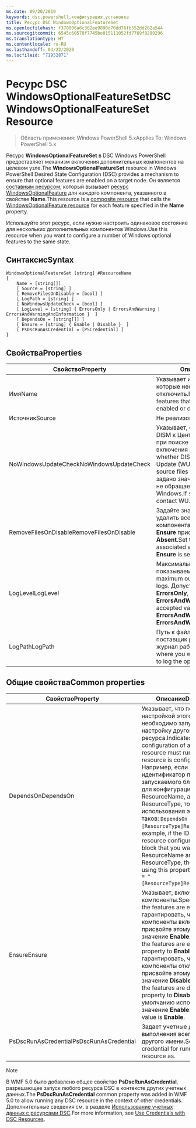 ```yaml
---
ms.date: 09/20/2019
keywords: dsc,powershell,конфигурация,установка
title: Ресурс DSC WindowsOptionalFeatureSet
ms.openlocfilehash: f378006a6c362ee9890d70dd76fb552dd262a544
ms.sourcegitcommit: 6545c60578f7745be015111052fd7769f8289296
ms.translationtype: HT
ms.contentlocale: ru-RU
ms.lasthandoff: 04/22/2020
ms.locfileid: "71952871"
---
```

# <a name="dsc-windowsoptionalfeatureset-resource"></a><span data-ttu-id="abe3f-103">Ресурс DSC WindowsOptionalFeatureSet</span><span class="sxs-lookup"><span data-stu-id="abe3f-103">DSC WindowsOptionalFeatureSet Resource</span></span>

> <span data-ttu-id="abe3f-104">Область применения: Windows PowerShell 5.x</span><span class="sxs-lookup"><span data-stu-id="abe3f-104">Applies To: Windows PowerShell 5.x</span></span>

<span data-ttu-id="abe3f-105">Ресурс **WindowsOptionalFeatureSet** в DSC Windows PowerShell предоставляет механизм включения дополнительных компонентов на целевом узле.</span><span class="sxs-lookup"><span data-stu-id="abe3f-105">The **WindowsOptionalFeatureSet** resource in Windows PowerShell Desired State Configuration (DSC) provides a mechanism to ensure that optional features are enabled on a target node.</span></span> <span data-ttu-id="abe3f-106">Он является [составным ресурсом](../../../resources/authoringResourceComposite.md), который вызывает [ресурс WindowsOptionalFeature](windowsOptionalFeatureResource.md) для каждого компонента, указанного в свойстве **Name**.</span><span class="sxs-lookup"><span data-stu-id="abe3f-106">This resource is a [composite resource](../../../resources/authoringResourceComposite.md) that calls the [WindowsOptionalFeature resource](windowsOptionalFeatureResource.md) for each feature specified in the **Name** property.</span></span>

<span data-ttu-id="abe3f-107">Используйте этот ресурс, если нужно настроить одинаковое состояние для нескольких дополнительных компонентов Windows.</span><span class="sxs-lookup"><span data-stu-id="abe3f-107">Use this resource when you want to configure a number of Windows optional features to the same state.</span></span>

## <a name="syntax"></a><span data-ttu-id="abe3f-108">Синтаксис</span><span class="sxs-lookup"><span data-stu-id="abe3f-108">Syntax</span></span>

```Syntax
WindowsOptionalFeatureSet [string] #ResourceName
{
    Name = [string[]]
    [ Source = [string] ]
    [ RemoveFilesOnDisable = [bool] ]
    [ LogPath = [string] ]
    [ NoWindowsUpdateCheck = [bool] ]
    [ LogLevel = [string] { ErrorsOnly | ErrorsAndWarning | ErrorsAndWarningAndInformation }  ]
    [ DependsOn = [string[]] ]
    [ Ensure = [string] { Enable | Disable }  ]
    [ PsDscRunAsCredential = [PSCredential] ]
}
```

## <a name="properties"></a><span data-ttu-id="abe3f-109">Свойства</span><span class="sxs-lookup"><span data-stu-id="abe3f-109">Properties</span></span>

|<span data-ttu-id="abe3f-110">Свойство</span><span class="sxs-lookup"><span data-stu-id="abe3f-110">Property</span></span> |<span data-ttu-id="abe3f-111">Описание</span><span class="sxs-lookup"><span data-stu-id="abe3f-111">Description</span></span> |
|---|---|
|<span data-ttu-id="abe3f-112">Имя</span><span class="sxs-lookup"><span data-stu-id="abe3f-112">Name</span></span> |<span data-ttu-id="abe3f-113">Указывает имена компонентов, которые необходимо включить или отключить.</span><span class="sxs-lookup"><span data-stu-id="abe3f-113">Indicates the name of the features that you want to ensure are enabled or disabled.</span></span> |
|<span data-ttu-id="abe3f-114">Источник</span><span class="sxs-lookup"><span data-stu-id="abe3f-114">Source</span></span> |<span data-ttu-id="abe3f-115">Не реализовано.</span><span class="sxs-lookup"><span data-stu-id="abe3f-115">Not implemented.</span></span> |
|<span data-ttu-id="abe3f-116">NoWindowsUpdateCheck</span><span class="sxs-lookup"><span data-stu-id="abe3f-116">NoWindowsUpdateCheck</span></span> |<span data-ttu-id="abe3f-117">Указывает, обращается ли система DISM к Центру обновления Windows при поиске исходных файлов для включения компонентов.</span><span class="sxs-lookup"><span data-stu-id="abe3f-117">Specifies whether DISM contacts Windows Update (WU) when searching for the source files to enable features.</span></span> <span data-ttu-id="abe3f-118">Если задано значение `$true`, система DISM не обращается к Центру обновления Windows.</span><span class="sxs-lookup"><span data-stu-id="abe3f-118">If `$true`, DISM does not contact WU.</span></span> |
|<span data-ttu-id="abe3f-119">RemoveFilesOnDisable</span><span class="sxs-lookup"><span data-stu-id="abe3f-119">RemoveFilesOnDisable</span></span> |<span data-ttu-id="abe3f-120">Задайте значение `$true`, чтобы удалить все файлы, связанные с компонентами, когда свойству **Ensure** присваивается значение **Absent**.</span><span class="sxs-lookup"><span data-stu-id="abe3f-120">Set to `$true` to remove all files associated with the features when **Ensure** is set to **Absent**.</span></span> |
|<span data-ttu-id="abe3f-121">LogLevel</span><span class="sxs-lookup"><span data-stu-id="abe3f-121">LogLevel</span></span> |<span data-ttu-id="abe3f-122">Максимальный уровень результатов, показываемый в журналах.</span><span class="sxs-lookup"><span data-stu-id="abe3f-122">The maximum output level shown in the logs.</span></span> <span data-ttu-id="abe3f-123">Допустимые значения: **ErrorsOnly**, **ErrorsAndWarning** и **ErrorsAndWarningAndInformation**.</span><span class="sxs-lookup"><span data-stu-id="abe3f-123">The accepted values are: **ErrorsOnly**, **ErrorsAndWarning**, and **ErrorsAndWarningAndInformation**.</span></span> |
|<span data-ttu-id="abe3f-124">LogPath</span><span class="sxs-lookup"><span data-stu-id="abe3f-124">LogPath</span></span> |<span data-ttu-id="abe3f-125">Путь к файлу журнала, в котором поставщик ресурсов должен вести журнал работы.</span><span class="sxs-lookup"><span data-stu-id="abe3f-125">The path to a log file where you want the resource provider to log the operation.</span></span> |

## <a name="common-properties"></a><span data-ttu-id="abe3f-126">Общие свойства</span><span class="sxs-lookup"><span data-stu-id="abe3f-126">Common properties</span></span>

|<span data-ttu-id="abe3f-127">Свойство</span><span class="sxs-lookup"><span data-stu-id="abe3f-127">Property</span></span> |<span data-ttu-id="abe3f-128">Описание</span><span class="sxs-lookup"><span data-stu-id="abe3f-128">Description</span></span> |
|---|---|
|<span data-ttu-id="abe3f-129">DependsOn</span><span class="sxs-lookup"><span data-stu-id="abe3f-129">DependsOn</span></span> |<span data-ttu-id="abe3f-130">Указывает, что перед настройкой этого ресурса необходимо запустить настройку другого ресурса.</span><span class="sxs-lookup"><span data-stu-id="abe3f-130">Indicates that the configuration of another resource must run before this resource is configured.</span></span> <span data-ttu-id="abe3f-131">Например, если идентификатор первого запускаемого блока сценария для конфигурации ресурса — ResourceName, а его тип — ResourceType, то синтаксис использования этого свойства таков: `DependsOn = "[ResourceType]ResourceName"`.</span><span class="sxs-lookup"><span data-stu-id="abe3f-131">For example, if the ID of the resource configuration script block that you want to run first is ResourceName and its type is ResourceType, the syntax for using this property is `DependsOn = "[ResourceType]ResourceName"`.</span></span> |
|<span data-ttu-id="abe3f-132">Ensure</span><span class="sxs-lookup"><span data-stu-id="abe3f-132">Ensure</span></span> |<span data-ttu-id="abe3f-133">Указывает, включены ли компоненты.</span><span class="sxs-lookup"><span data-stu-id="abe3f-133">Specifies whether the features are enabled.</span></span> <span data-ttu-id="abe3f-134">Чтобы гарантировать, что компоненты включены, присвойте этому свойству значение **Enable**.</span><span class="sxs-lookup"><span data-stu-id="abe3f-134">To ensure that the features are enabled, set this property to **Enable**.</span></span> <span data-ttu-id="abe3f-135">Чтобы гарантировать, что компоненты отключены, присвойте этому свойству значение **Disable**.</span><span class="sxs-lookup"><span data-stu-id="abe3f-135">To ensure that the features are disabled, set the property to **Disable**.</span></span> <span data-ttu-id="abe3f-136">По умолчанию используется значение **Enable**.</span><span class="sxs-lookup"><span data-stu-id="abe3f-136">The default value is **Enable**.</span></span> |
|<span data-ttu-id="abe3f-137">PsDscRunAsCredential</span><span class="sxs-lookup"><span data-stu-id="abe3f-137">PsDscRunAsCredential</span></span> |<span data-ttu-id="abe3f-138">Задает учетные данные для выполнения всего ресурса от другого имени.</span><span class="sxs-lookup"><span data-stu-id="abe3f-138">Sets the credential for running the entire resource as.</span></span> |

> [!NOTE]
> <span data-ttu-id="abe3f-139">В WMF 5.0 было добавлено общее свойство **PsDscRunAsCredential**, разрешающее запуск любого ресурса DSC в контексте других учетных данных.</span><span class="sxs-lookup"><span data-stu-id="abe3f-139">The **PsDscRunAsCredential** common property was added in WMF 5.0 to allow running any DSC resource in the context of other credentials.</span></span> <span data-ttu-id="abe3f-140">Дополнительные сведения см. в разделе [Использование учетных данных с ресурсами DSC](../../../configurations/runasuser.md).</span><span class="sxs-lookup"><span data-stu-id="abe3f-140">For more information, see [Use Credentials with DSC Resources](../../../configurations/runasuser.md).</span></span>